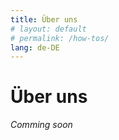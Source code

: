 ```yaml
---
title: Über uns
# layout: default
# permalink: /how-tos/
lang: de-DE
---
```


# Über uns

_Comming soon_
